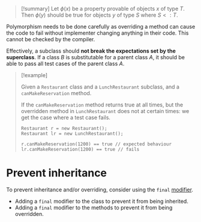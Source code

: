 >[!summary] 
>Let $\phi(x)$ be a property provable of objects $x$ of type $T$.
>Then $\phi(y)$ should be true for objects $y$ of type $S$ where $S <: T$.

Polymorphism needs to be done carefully as overriding a method can cause the code to fail without implementer changing anything in their code. This cannot be checked by the compiler.

Effectively, a subclass should **not break the expectations set by the superclass**. If a class $B$ is substitutable for a parent class $A$, it should be able to pass all test cases of the parent class $A$.

> [!example] 
> 
> Given a `Restaurant` class and a `LunchRestaurant` subclass, and a `canMakeReservation` method.
> 
> If the `canMakeReservation` method returns true at all times, but the overridden method in `LunchRestaurant` does not at certain times: we get the case where a test case fails.
> 
> ```
> Restaurant r = new Restaurant();
> Restaurant lr = new LunchRestaurant();
> 
> r.canMakeReservation(1200) == true // expected behaviour
> lr.canMakeReservation(1200) == true // fails
> ```
# Prevent inheritance

To prevent inheritance and/or overriding, consider using the `final` [modifier](../Java%20Concepts/Modifiers.md).
- Adding a `final` modifier to the class to prevent it from being inherited.
- Adding a `final` modifier to the methods to prevent it from being overridden.